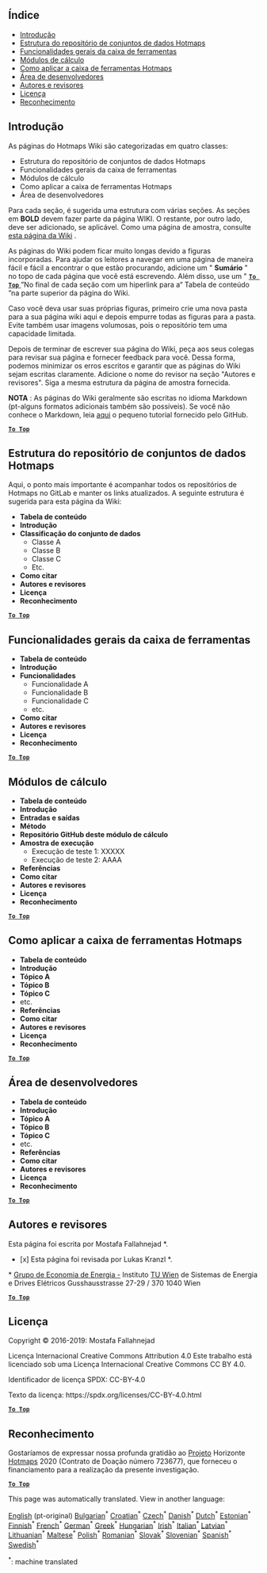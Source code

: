 <h2> Índice </h2><ul><li> <a href="#Introduction">Introdução</a> </li><li> <a href="#Hotmaps-data-set-repository-structure">Estrutura do repositório de conjuntos de dados Hotmaps</a> </li><li> <a href="#General-functionalities-of-the-toolbox">Funcionalidades gerais da caixa de ferramentas</a> </li><li> <a href="#Calculation-modules">Módulos de cálculo</a> </li><li> <a href="#How-to-apply-the-Hotmaps-toolbox">Como aplicar a caixa de ferramentas Hotmaps</a> </li><li> <a href="#Developers-area">Área de desenvolvedores</a> </li><li> <a href="#authors-and-reviewers">Autores e revisores</a> </li><li> <a href="#license">Licença</a> </li><li> <a href="#acknowledgement">Reconhecimento</a> </li></ul><h2> Introdução </h2><p> As páginas do Hotmaps Wiki são categorizadas em quatro classes: </p><ul><li> Estrutura do repositório de conjuntos de dados Hotmaps </li><li> Funcionalidades gerais da caixa de ferramentas </li><li> Módulos de cálculo </li><li> Como aplicar a caixa de ferramentas Hotmaps </li><li> Área de desenvolvedores </li></ul><p> Para cada seção, é sugerida uma estrutura com várias seções. As seções em <strong>BOLD</strong> devem fazer parte da página WIKI. O restante, por outro lado, deve ser adicionado, se aplicável. Como uma página de amostra, consulte <a href="https://github.com/HotMaps/hotmaps_wiki/wiki/CM-District-heating-potential-user-defined-thresholds">esta página da Wiki</a> . </p><p> As páginas do Wiki podem ficar muito longas devido a figuras incorporadas. Para ajudar os leitores a navegar em uma página de maneira fácil e fácil a encontrar o que estão procurando, adicione um &quot; <strong>Sumário</strong> &quot; no topo de cada página que você está escrevendo. Além disso, use um &quot; <ins> <code><strong><a href="#table-of-contents">To Top</a></strong></code> </ins> ”No final de cada seção com um hiperlink para a“ Tabela de conteúdo ”na parte superior da página do Wiki. </p><p> Caso você deva usar suas próprias figuras, primeiro crie uma nova pasta para a sua página wiki aqui e depois empurre todas as figuras para a pasta. Evite também usar imagens volumosas, pois o repositório tem uma capacidade limitada. </p><p> Depois de terminar de escrever sua página do Wiki, peça aos seus colegas para revisar sua página e fornecer feedback para você. Dessa forma, podemos minimizar os erros escritos e garantir que as páginas do Wiki sejam escritas claramente. Adicione o nome do revisor na seção &quot;Autores e revisores&quot;. Siga a mesma estrutura da página de amostra fornecida. </p><p> <strong>NOTA</strong> : As páginas do Wiki geralmente são escritas no idioma Markdown (pt-alguns formatos adicionais também são possíveis). Se você não conhece o Markdown, leia <a href="https://guides.github.com/features/mastering-markdown/">aqui</a> o pequeno tutorial fornecido pelo GitHub. </p><p><ins> <code><strong><a href="#table-of-contents">To Top</a></strong></code> </ins> </p><h2> Estrutura do repositório de conjuntos de dados Hotmaps </h2><p> Aqui, o ponto mais importante é acompanhar todos os repositórios de Hotmaps no GitLab e manter os links atualizados. A seguinte estrutura é sugerida para esta página da Wiki: </p><ul><li> <strong>Tabela de conteúdo</strong> </li><li> <strong>Introdução</strong> </li><li> <strong>Classificação do conjunto de dados</strong> <ul><li> Classe A </li><li> Classe B </li><li> Classe C </li><li> Etc. </li></ul></li><li> <strong>Como citar</strong> </li><li> <strong>Autores e revisores</strong> </li><li> <strong>Licença</strong> </li><li> <strong>Reconhecimento</strong> </li></ul><p><ins> <code><strong><a href="#table-of-contents">To Top</a></strong></code> </ins> </p><h2> Funcionalidades gerais da caixa de ferramentas </h2><ul><li> <strong>Tabela de conteúdo</strong> </li><li> <strong>Introdução</strong> </li><li> <strong>Funcionalidades</strong> <ul><li> Funcionalidade A </li><li> Funcionalidade B </li><li> Funcionalidade C </li><li> etc. </li></ul></li><li> <strong>Como citar</strong> </li><li> <strong>Autores e revisores</strong> </li><li> <strong>Licença</strong> </li><li> <strong>Reconhecimento</strong> </li></ul><p><ins> <code><strong><a href="#table-of-contents">To Top</a></strong></code> </ins> </p><h2> Módulos de cálculo </h2><ul><li> <strong>Tabela de conteúdo</strong> </li><li> <strong>Introdução</strong> </li><li> <strong>Entradas e saídas</strong> </li><li> <strong>Método</strong> </li><li> <strong>Repositório GitHub deste módulo de cálculo</strong> </li><li> <strong>Amostra de execução</strong> <ul><li> Execução de teste 1: XXXXX </li><li> Execução de teste 2: AAAA </li></ul></li><li> <strong>Referências</strong> </li><li> <strong>Como citar</strong> </li><li> <strong>Autores e revisores</strong> </li><li> <strong>Licença</strong> </li><li> <strong>Reconhecimento</strong> </li></ul><p><ins> <code><strong><a href="#table-of-contents">To Top</a></strong></code> </ins> </p><h2> Como aplicar a caixa de ferramentas Hotmaps </h2><ul><li> <strong>Tabela de conteúdo</strong> </li><li> <strong>Introdução</strong> </li><li> <strong>Tópico A</strong> </li><li> <strong>Tópico B</strong> </li><li> <strong>Tópico C</strong> </li><li> etc. </li><li> <strong>Referências</strong> </li><li> <strong>Como citar</strong> </li><li> <strong>Autores e revisores</strong> </li><li> <strong>Licença</strong> </li><li> <strong>Reconhecimento</strong> </li></ul><p><ins> <code><strong><a href="#table-of-contents">To Top</a></strong></code> </ins> </p><h2> Área de desenvolvedores </h2><ul><li> <strong>Tabela de conteúdo</strong> </li><li> <strong>Introdução</strong> </li><li> <strong>Tópico A</strong> </li><li> <strong>Tópico B</strong> </li><li> <strong>Tópico C</strong> </li><li> etc. </li><li> <strong>Referências</strong> </li><li> <strong>Como citar</strong> </li><li> <strong>Autores e revisores</strong> </li><li> <strong>Licença</strong> </li><li> <strong>Reconhecimento</strong> </li></ul><p><ins> <code><strong><a href="#table-of-contents">To Top</a></strong></code> </ins> </p><h2> Autores e revisores </h2><p> Esta página foi escrita por Mostafa Fallahnejad *. </p><ul><li> [x] Esta página foi revisada por Lukas Kranzl *. </li></ul><p> * <a href="https://eeg.tuwien.ac.at/">Grupo de Economia de Energia -</a> Instituto <a href="https://eeg.tuwien.ac.at/">TU Wien</a> de Sistemas de Energia e Drives Elétricos Gusshausstrasse 27-29 / 370 1040 Wien </p><p><ins> <code><strong><a href="#table-of-contents">To Top</a></strong></code> </ins> </p><h2> Licença </h2><p> Copyright © 2016-2019: Mostafa Fallahnejad </p><p> Licença Internacional Creative Commons Attribution 4.0 Este trabalho está licenciado sob uma Licença Internacional Creative Commons CC BY 4.0. </p><p> Identificador de licença SPDX: CC-BY-4.0 </p><p> Texto da licença: https://spdx.org/licenses/CC-BY-4.0.html </p><p><ins> <code><strong><a href="#table-of-contents">To Top</a></strong></code> </ins> </p><h2> Reconhecimento </h2><p> Gostaríamos de expressar nossa profunda gratidão ao <a href="https://www.hotmaps-project.eu">Projeto</a> Horizonte <a href="https://www.hotmaps-project.eu">Hotmaps</a> 2020 (Contrato de Doação número 723677), que forneceu o financiamento para a realização da presente investigação. </p><p><ins> <code><strong><a href="#table-of-contents">To Top</a></strong></code> </ins> </p>

This page was automatically translated. View in another language:

[English](../en/Guidelines-for-writing-a-Hotmaps-Wiki-page.md) (pt-original) [Bulgarian](../bg/Guidelines-for-writing-a-Hotmaps-Wiki-page.md)<sup>\*</sup> [Croatian](../hr/Guidelines-for-writing-a-Hotmaps-Wiki-page.md)<sup>\*</sup> [Czech](../cs/Guidelines-for-writing-a-Hotmaps-Wiki-page.md)<sup>\*</sup> [Danish](../da/Guidelines-for-writing-a-Hotmaps-Wiki-page.md)<sup>\*</sup> [Dutch](../nl/Guidelines-for-writing-a-Hotmaps-Wiki-page.md)<sup>\*</sup> [Estonian](../et/Guidelines-for-writing-a-Hotmaps-Wiki-page.md)<sup>\*</sup> [Finnish](../fi/Guidelines-for-writing-a-Hotmaps-Wiki-page.md)<sup>\*</sup> [French](../fr/Guidelines-for-writing-a-Hotmaps-Wiki-page.md)<sup>\*</sup> [German](../de/Guidelines-for-writing-a-Hotmaps-Wiki-page.md)<sup>\*</sup> [Greek](../el/Guidelines-for-writing-a-Hotmaps-Wiki-page.md)<sup>\*</sup> [Hungarian](../hu/Guidelines-for-writing-a-Hotmaps-Wiki-page.md)<sup>\*</sup> [Irish](../ga/Guidelines-for-writing-a-Hotmaps-Wiki-page.md)<sup>\*</sup> [Italian](../it/Guidelines-for-writing-a-Hotmaps-Wiki-page.md)<sup>\*</sup> [Latvian](../lv/Guidelines-for-writing-a-Hotmaps-Wiki-page.md)<sup>\*</sup> [Lithuanian](../lt/Guidelines-for-writing-a-Hotmaps-Wiki-page.md)<sup>\*</sup> [Maltese](../mt/Guidelines-for-writing-a-Hotmaps-Wiki-page.md)<sup>\*</sup> [Polish](../pl/Guidelines-for-writing-a-Hotmaps-Wiki-page.md)<sup>\*</sup>  [Romanian](../ro/Guidelines-for-writing-a-Hotmaps-Wiki-page.md)<sup>\*</sup> [Slovak](../sk/Guidelines-for-writing-a-Hotmaps-Wiki-page.md)<sup>\*</sup> [Slovenian](../sl/Guidelines-for-writing-a-Hotmaps-Wiki-page.md)<sup>\*</sup> [Spanish](../es/Guidelines-for-writing-a-Hotmaps-Wiki-page.md)<sup>\*</sup> [Swedish](../sv/Guidelines-for-writing-a-Hotmaps-Wiki-page.md)<sup>\*</sup> 

<sup>\*</sup>: machine translated
